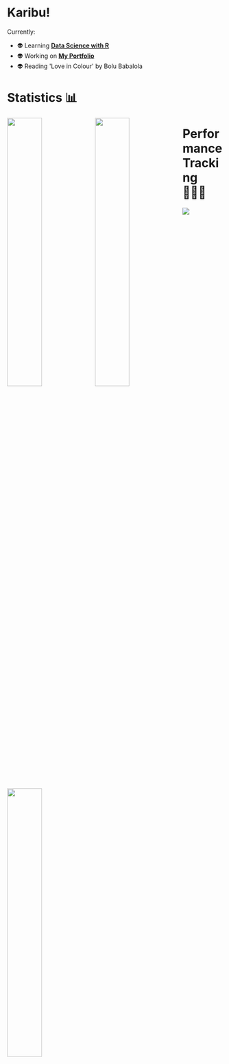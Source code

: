 # Karibu! 

<!--
**lynnagidza/lynnagidza** is a ✨ _special_ ✨ repository because its `README.md` (this file) appears on your GitHub profile.

Here are some ideas to get you started:

- 🔭 I’m currently working on ...
- 🌱 I’m currently learning ...
- 👯 I’m looking to collaborate on ...
- 🤔 I’m looking for help with ...
- 💬 Ask me about ...
- 📫 How to reach me: ...
- 😄 Pronouns: ...
- ⚡ Fun fact: ...
-->

Currently:
- 👽 Learning **[Data Science with R](https://www.datacamp.com/profile/lynnagidza)**
- 👽 Working on **[My Portfolio](https://lynnagidza.github.io/)**
- 👽 Reading 'Love in Colour' by Bolu Babalola 

# Statistics 📊
<img align="left" width="40%" src="https://github-readme-stats.vercel.app/api/top-langs/?username=lynnagidza&layout=compact&theme=gruvbox_light" />
<!-- <img align="left" width="45%" src="https://github-readme-stats.vercel.app/api?username=lynnagidza&count_private=true&show_icons=true&theme=gruvbox_light" /> -->
<!-- <img src="https://github-profile-summary-cards.vercel.app/api/cards/profile-details?username=lynnagidza&theme=solarized_dark"/> -->
<img align="left" width="40%"  src="https://github-profile-summary-cards.vercel.app/api/cards/most-commit-language?username=lynnagidza&theme=solarized_dark"/>
<img align="left" width="40%"  src="https://github-profile-summary-cards.vercel.app/api/cards/repos-per-language?username=lynnagidza&theme=solarized_dark"/>
  
# Performance Tracking 👩🏿‍💻
<img src="https://github-profile-summary-cards.vercel.app/api/cards/productive-time?username=lynnagidza&theme=solarized_dark"/>




